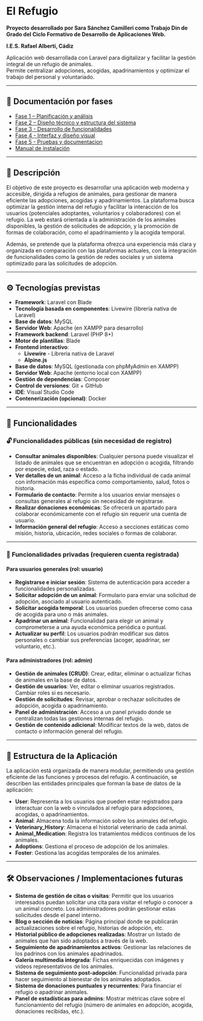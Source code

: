 # El Refugio

**Proyecto desarrollado por Sara Sánchez Camilleri como Trabajo Din de Grado del Ciclo Formativo de Desarrollo de Aplicaciones Web.**

**I.E.S. Rafael Alberti, Cádiz**

Aplicación web desarrollada con Laravel para digitalizar y facilitar la gestión integral de un refugio de animales.  
Permite centralizar adopciones, acogidas, apadrinamientos y optimizar el trabajo del personal y voluntariado.

---

## 📂 Documentación por fases

- [Fase 1 – Planificación y análisis](docs/Fase1_Planificacion_Analisis.md)
- [Fase 2 – Diseño técnico y estructura del sistema](docs/Fase2_DisenioTecnico_EstructuraSistema.md)
- [Fase 3 - Desarrollo de funcionalidades](docs/Fase3_DesarrolloFuncionalidades.md)
- [Fase 4 - Interfaz y diseño visual](docs/Fase4_EstilosInterfaz.md)
- [Fase 5 - Pruebas y documentacion](docs/Fase5_PruebasDocumentacion.md)
- [Manual de instalación](docs/Manual_Instalacion.md)

---

## 📜 Descripción

El objetivo de este proyecto es desarrollar una aplicación web moderna y accesible, dirigida a refugios de animales, para gestionar de manera eficiente las adopciones, acogidas y apadrinamientos. La plataforma busca optimizar la gestión interna del refugio y facilitar la interacción de los usuarios (potenciales adoptantes, voluntarios y colaboradores) con el refugio. La web estará orientada a la administración de los animales disponibles, la gestión de solicitudes de adopción, y la promoción de formas de colaboración, como el apadrinamiento y la acogida temporal.

Además, se pretende que la plataforma ofrezca una experiencia más clara y organizada en comparación con las plataformas actuales, con la integración de funcionalidades como la gestión de redes sociales y un sistema optimizado para las solicitudes de adopción.

---

## ⚙️ Tecnologías previstas

- **Framework**: Laravel con Blade
- **Tecnología basada en componentes**: Livewire (librería nativa de Laravel)
- **Base de datos**: MySQL
- **Servidor Web**: Apache (en XAMPP para desarrollo)
- **Framework backend**: Laravel (PHP 8+)
- **Motor de plantillas**: Blade
- **Frontend interactivo**:  
  - **Livewire** - Libreria nativa de Laravel
  - **Alpine.js** 
- **Base de datos**: MySQL (gestionada con phpMyAdmin en XAMPP)
- **Servidor Web**: Apache (entorno local con XAMPP)
- **Gestión de dependencias**: Composer
- **Control de versiones**: Git + GitHub
- **IDE**: Visual Studio Code
- **Contenerización (opcional)**: Docker

---

## 🔑 Funcionalidades

### 🔓 Funcionalidades públicas (sin necesidad de registro)

- **Consultar animales disponibles**: Cualquier persona puede visualizar el listado de animales que se encuentran en adopción o acogida, filtrando por especie, edad, raza o estado.
- **Ver detalles de un animal**: Acceso a la ficha individual de cada animal con información más específica como comportamiento, salud, fotos o historia.
- **Formulario de contacto**: Permite a los usuarios enviar mensajes o consultas generales al refugio sin necesidad de registrarse.
- **Realizar donaciones económicas**: Se ofrecerá un apartado para colaborar económicamente con el refugio sin requerir una cuenta de usuario.
- **Información general del refugio**: Acceso a secciones estáticas como misión, historia, ubicación, redes sociales o formas de colaborar.

---

### 🔐 Funcionalidades privadas (requieren cuenta registrada)

#### Para usuarios generales (rol: usuario)
- **Registrarse e iniciar sesión**: Sistema de autenticación para acceder a funcionalidades personalizadas.
- **Solicitar adopción de un animal**: Formulario para enviar una solicitud de adopción, asociado al usuario autenticado.
- **Solicitar acogida temporal**: Los usuarios pueden ofrecerse como casa de acogida para uno o más animales.
- **Apadrinar un animal**: Funcionalidad para elegir un animal y comprometerse a una ayuda económica periódica o puntual.
- **Actualizar su perfil**: Los usuarios podrán modificar sus datos personales o cambiar sus preferencias (acoger, apadrinar, ser voluntario, etc.).

#### Para administradores (rol: admin)
- **Gestión de animales (CRUD)**: Crear, editar, eliminar o actualizar fichas de animales en la base de datos.
- **Gestión de usuarios**: Ver, editar o eliminar usuarios registrados. Cambiar roles si es necesario.
- **Gestión de solicitudes**: Revisar, aprobar o rechazar solicitudes de adopción, acogida o apadrinamiento.
- **Panel de administración**: Acceso a un panel privado donde se centralizan todas las gestiones internas del refugio.
- **Gestión de contenido adicional**: Modificar textos de la web, datos de contacto o información general del refugio.

---

## 📂 Estructura de la Aplicación

La aplicación está organizada de manera modular, permitiendo una gestión eficiente de las funciones y procesos del refugio. A continuación, se describen las entidades principales que forman la base de datos de la aplicación:

- **User**: Representa a los usuarios que pueden estar registrados para interactuar con la web o vinculados al refugio para adopciones, acogidas, o apadrinamientos.
- **Animal**: Almacena toda la información sobre los animales del refugio.
- **Veterinary_History**: Almacena el historial veterinario de cada animal.
- **Animal_Medication**: Registra los tratamientos médicos continuos de los animales.
- **Adoptions**: Gestiona el proceso de adopción de los animales.
- **Foster**: Gestiona las acogidas temporales de los animales.

---

## 🛠️ Observaciones / Implementaciones futuras

- **Sistema de gestión de citas o visitas**: Permitir que los usuarios interesados puedan solicitar una cita para visitar el refugio o conocer a un animal concreto. Los administradores podrán gestionar estas solicitudes desde el panel interno.
- **Blog o sección de noticias**: Página principal donde se publicarán actualizaciones sobre el refugio, historias de adopción, etc.
- **Historial público de adopciones realizadas**: Mostrar un listado de animales que han sido adoptados a través de la web.
- **Seguimiento de apadrinamientos activos**: Gestionar las relaciones de los padrinos con los animales apadrinados.
- **Galería multimedia integrada**: Fichas enriquecidas con imágenes y videos representativos de los animales.
- **Sistema de seguimiento post-adopción**: Funcionalidad privada para hacer seguimiento al bienestar de los animales adoptados.
- **Sistema de donaciones puntuales y recurrentes**: Para financiar el refugio o apadrinar animales.
- **Panel de estadísticas para admins**: Mostrar métricas clave sobre el funcionamiento del refugio (número de animales en adopción, acogida, donaciones recibidas, etc.).

